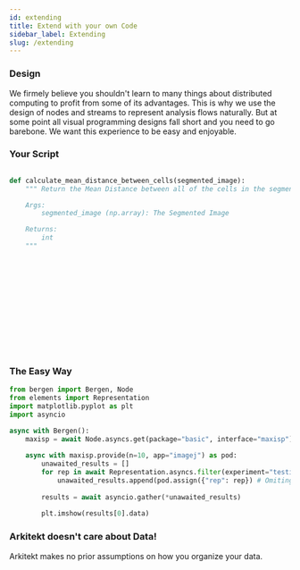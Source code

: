 ```yaml
---
id: extending
title: Extend with your own Code
sidebar_label: Extending
slug: /extending
---
```



### Design

We firmely believe you shouldn't learn to many things about distributed computing to profit from some of its
advantages. This is why we use the design of nodes and streams to represent analysis flows naturally.
But at some point all visual programming designs fall short and you need to go barebone. We want this experience
to be easy and enjoyable.


### Your Script




```python

def calculate_mean_distance_between_cells(segmented_image):
	""" Return the Mean Distance between all of the cells in the segmented Image

	Args:
		segmented_image (np.array): The Segmented Image

	Returns:
		int
	"""

	













```







### The Easy Way

```python
from bergen import Bergen, Node
from elements import Representation
import matplotlib.pyplot as plt
import asyncio

async with Bergen():
	maxisp = await Node.asyncs.get(package="basic", interface="maxisp")
	
	async with maxisp.provide(n=10, app="imagej") as pod:
		unawaited_results = []
		for rep in await Representation.asyncs.filter(experiment="testing"):
			unawaited_results.append(pod.assign({"rep": rep}) # Omiting await
			
		results = await asyncio.gather(*unawaited_results)
			
		plt.imshow(results[0].data)
```






### Arkitekt doesn't care about Data!

Arkitekt makes no prior assumptions on how you organize your data. 
